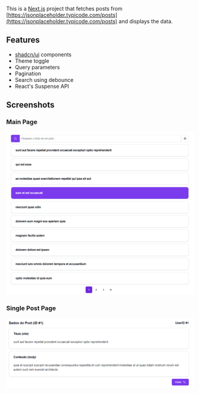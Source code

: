 This is a [Next.js](https://nextjs.org) project that fetches posts from [https://jsonplaceholder.typicode.com/posts](https://jsonplaceholder.typicode.com/posts) and displays the data.

## Features

- [shadcn/ui](https://ui.shadcn.com/) components
- Theme toggle
- Query parameters
- Pagination
- Search using debounce
- React's Suspense API

## Screenshots
### Main Page
![Main Page](/screenshots/main-page.png?raw=true "Main Page")

### Single Post Page
![Single Post Page](/screenshots/single-post-page.png?raw=true "Single Post Page")

